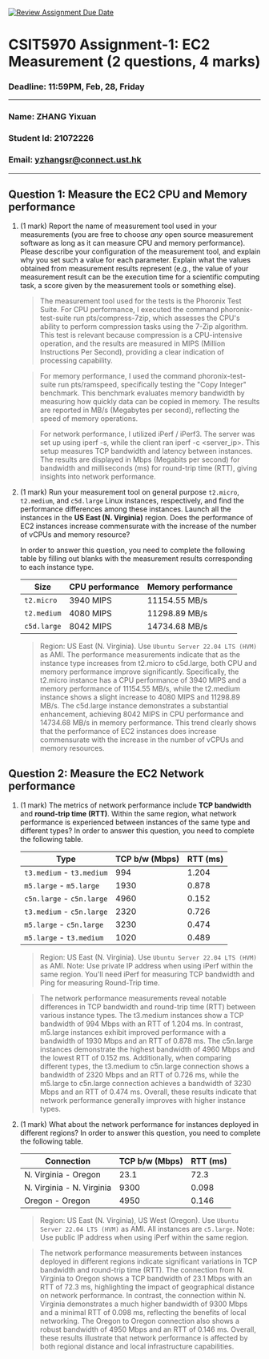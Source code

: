 [![Review Assignment Due Date](https://classroom.github.com/assets/deadline-readme-button-22041afd0340ce965d47ae6ef1cefeee28c7c493a6346c4f15d667ab976d596c.svg)](https://classroom.github.com/a/IAASVEAZ)
# CSIT5970 Assignment-1: EC2 Measurement (2 questions, 4 marks)

### Deadline: 11:59PM, Feb, 28, Friday

---

### Name: ZHANG Yixuan
### Student Id: 21072226
### Email: yzhangsr@connect.ust.hk

---

## Question 1: Measure the EC2 CPU and Memory performance

1. (1 mark) Report the name of measurement tool used in your measurements (you are free to choose *any* open source measurement software as long as it can measure CPU and memory performance). Please describe your configuration of the measurement tool, and explain why you set such a value for each parameter. Explain what the values obtained from measurement results represent (e.g., the value of your measurement result can be the execution time for a scientific computing task, a score given by the measurement tools or something else).

    > The measurement tool used for the tests is the Phoronix Test Suite. For CPU performance, I executed the command phoronix-test-suite run pts/compress-7zip, which assesses the CPU's ability to perform compression tasks using the 7-Zip algorithm. This test is relevant because compression is a CPU-intensive operation, and the results are measured in MIPS (Million Instructions Per Second), providing a clear indication of processing capability.

    > For memory performance, I used the command phoronix-test-suite run pts/ramspeed, specifically testing the "Copy Integer" benchmark. This benchmark evaluates memory bandwidth by measuring how quickly data can be copied in memory. The results are reported in MB/s (Megabytes per second), reflecting the speed of memory operations.

    > For network performance, I utilized iPerf / iPerf3. The server was set up using iperf -s, while the client ran iperf -c <server_ip>. This setup measures TCP bandwidth and latency between instances. The results are displayed in Mbps (Megabits per second) for bandwidth and milliseconds (ms) for round-trip time (RTT), giving insights into network performance.

2. (1 mark) Run your measurement tool on general purpose `t2.micro`, `t2.medium`, and `c5d.large` Linux instances, respectively, and find the performance differences among these instances. Launch all the instances in the **US East (N. Virginia)** region. Does the performance of EC2 instances increase commensurate with the increase of the number of vCPUs and memory resource?

    In order to answer this question, you need to complete the following table by filling out blanks with the measurement results corresponding to each instance type.

    | Size        | CPU performance | Memory performance |
    | ----------- | --------------- | ------------------ |
    | `t2.micro` |    3940 MIPS             |      11154.55 MB/s              |
    | `t2.medium`  |  4080 MIPS               |   11298.89 MB/s                 |
    | `c5d.large` |   8042 MIPS	              |   14734.68 MB/s                 |

    > Region: US East (N. Virginia). Use `Ubuntu Server 22.04 LTS (HVM)` as AMI.
    > The performance measurements indicate that as the instance type increases from t2.micro to c5d.large, both CPU and memory performance improve significantly. Specifically, the t2.micro instance has a CPU performance of 3940 MIPS and a memory performance of 11154.55 MB/s, while the t2.medium instance shows a slight increase to 4080 MIPS and 11298.89 MB/s. The c5d.large instance demonstrates a substantial enhancement, achieving 8042 MIPS in CPU performance and 14734.68 MB/s in memory performance. This trend clearly shows that the performance of EC2 instances does increase commensurate with the increase in the number of vCPUs and memory resources.

## Question 2: Measure the EC2 Network performance

1. (1 mark) The metrics of network performance include **TCP bandwidth** and **round-trip time (RTT)**. Within the same region, what network performance is experienced between instances of the same type and different types? In order to answer this question, you need to complete the following table.

    | Type                      | TCP b/w (Mbps) | RTT (ms) |
    | ------------------------- | -------------- | -------- |
    | `t3.medium` - `t3.medium` |     994           |   1.204       |
    | `m5.large` - `m5.large`   |    1930            |    0.878      |
    | `c5n.large` - `c5n.large` |  4960              |  0.152        |
    | `t3.medium` - `c5n.large` |  2320              | 0.726         |
    | `m5.large` - `c5n.large`  |  3230              |   0.474       |
    | `m5.large` - `t3.medium`  |   1020             |    0.489      |

    > Region: US East (N. Virginia). Use `Ubuntu Server 22.04 LTS (HVM)` as AMI. Note: Use private IP address when using iPerf within the same region. You'll need iPerf for measuring TCP bandwidth and Ping for measuring Round-Trip time.
    
    > The network performance measurements reveal notable differences in TCP bandwidth and round-trip time (RTT) between various instance types. The t3.medium instances show a TCP bandwidth of 994 Mbps with an RTT of 1.204 ms. In contrast, m5.large instances exhibit improved performance with a bandwidth of 1930 Mbps and an RTT of 0.878 ms. The c5n.large instances demonstrate the highest bandwidth of 4960 Mbps and the lowest RTT of 0.152 ms. Additionally, when comparing different types, the t3.medium to c5n.large connection shows a bandwidth of 2320 Mbps and an RTT of 0.726 ms, while the m5.large to c5n.large connection achieves a bandwidth of 3230 Mbps and an RTT of 0.474 ms. Overall, these results indicate that network performance generally improves with higher instance types.

2. (1 mark) What about the network performance for instances deployed in different regions? In order to answer this question, you need to complete the following table.

    | Connection                | TCP b/w (Mbps) | RTT (ms) |
    | ------------------------- | -------------- | -------- |
    | N. Virginia - Oregon      |   23.1             |   72.3       |
    | N. Virginia - N. Virginia |    9300            |    0.098      |
    | Oregon - Oregon           |    4950            |     0.146   |
 
    > Region: US East (N. Virginia), US West (Oregon). Use `Ubuntu Server 22.04 LTS (HVM)` as AMI. All instances are `c5.large`. Note: Use public IP address when using iPerf within the same region.
    
    > The network performance measurements between instances deployed in different regions indicate significant variations in TCP bandwidth and round-trip time (RTT). The connection from N. Virginia to Oregon shows a TCP bandwidth of 23.1 Mbps with an RTT of 72.3 ms, highlighting the impact of geographical distance on network performance. In contrast, the connection within N. Virginia demonstrates a much higher bandwidth of 9300 Mbps and a minimal RTT of 0.098 ms, reflecting the benefits of local networking. The Oregon to Oregon connection also shows a robust bandwidth of 4950 Mbps and an RTT of 0.146 ms. Overall, these results illustrate that network performance is affected by both regional distance and local infrastructure capabilities.

